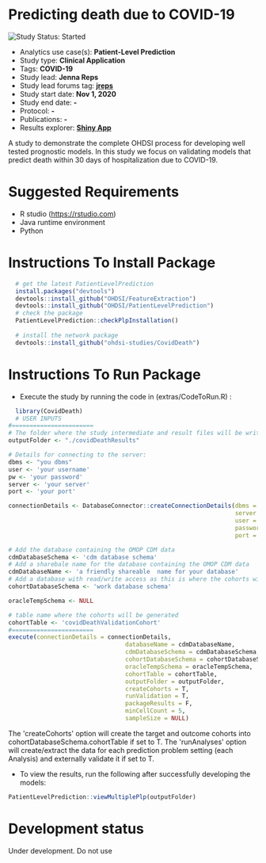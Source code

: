 Predicting death due to COVID-19
=============

<img src="https://img.shields.io/badge/Study%20Status-Started-blue.svg" alt="Study Status: Started">

- Analytics use case(s): **Patient-Level Prediction**
- Study type: **Clinical Application**
- Tags: **COVID-19**
- Study lead: **Jenna Reps**
- Study lead forums tag: **[jreps](https://forums.ohdsi.org/u/jreps)**
- Study start date: **Nov 1, 2020**
- Study end date: **-**
- Protocol: **-**
- Publications: **-**
- Results explorer: **[Shiny App](https://data.ohdsi.org/CovidDeathPrediction/)**


A study to demonstrate the complete OHDSI process for developing well tested prognostic models.  In this study we focus on validating models that predict death within 30 days of hospitalization due to COVID-19.

Suggested Requirements
===================
- R studio (https://rstudio.com)
- Java runtime environment
- Python

Instructions To Install Package
===================
```r
  # get the latest PatientLevelPrediction
  install.packages("devtools")
  devtools::install_github("OHDSI/FeatureExtraction")
  devtools::install_github("OHDSI/PatientLevelPrediction")
  # check the package
  PatientLevelPrediction::checkPlpInstallation()
  
  # install the network package
  devtools::install_github("ohdsi-studies/CovidDeath")
```


Instructions To Run Package
===================
- Execute the study by running the code in (extras/CodeToRun.R) :
```r
  library(CovidDeath)
  # USER INPUTS
#=======================
# The folder where the study intermediate and result files will be written:
outputFolder <- "./covidDeathResults"

# Details for connecting to the server:
dbms <- "you dbms"
user <- 'your username'
pw <- 'your password'
server <- 'your server'
port <- 'your port'

connectionDetails <- DatabaseConnector::createConnectionDetails(dbms = dbms,
                                                                server = server,
                                                                user = user,
                                                                password = pw,
                                                                port = port)

# Add the database containing the OMOP CDM data
cdmDatabaseSchema <- 'cdm database schema'
# Add a sharebale name for the database containing the OMOP CDM data
cdmDatabaseName <- 'a friendly shareable  name for your database'
# Add a database with read/write access as this is where the cohorts will be generated
cohortDatabaseSchema <- 'work database schema'

oracleTempSchema <- NULL

# table name where the cohorts will be generated
cohortTable <- 'covidDeathValidationCohort'
#=======================
execute(connectionDetails = connectionDetails,
                                 databaseName = cdmDatabaseName,
                                 cdmDatabaseSchema = cdmDatabaseSchema,
                                 cohortDatabaseSchema = cohortDatabaseSchema,
                                 oracleTempSchema = oracleTempSchema,
                                 cohortTable = cohortTable,
                                 outputFolder = outputFolder,
                                 createCohorts = T,
                                 runValidation = T,
                                 packageResults = F,
                                 minCellCount = 5,
                                 sampleSize = NULL)
```

The 'createCohorts' option will create the target and outcome cohorts into cohortDatabaseSchema.cohortTable if set to T.  The 'runAnalyses' option will create/extract the data for each prediction problem setting (each Analysis) and externally validate it if set to T.



- To  view the results, run the following after successfully developing the models:
```r
PatientLevelPrediction::viewMultiplePlp(outputFolder)

```

# Development status
Under development. Do not use
